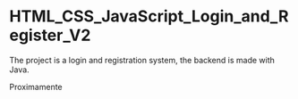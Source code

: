 # HTML_CSS_JavaScript_Login_and_Register_V2
 The project is a login and registration system, the backend is made with Java.

 Proximamente

